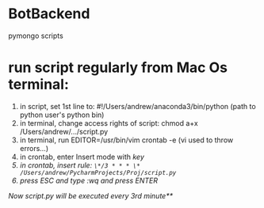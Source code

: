 # BotBackend
pymongo scripts


# run script regularly from Mac Os terminal:

1. in script, set 1st line to: #!/Users/andrew/anaconda3/bin/python (path to python user's python bin)
2. in terminal, change access rights of script: chmod a+x /Users/andrew/.../script.py
3. in terminal, run EDITOR=/usr/bin/vim crontab -e (vi used to throw errors...)
4. in crontab, enter Insert mode with <I> key
5. in crontab, insert rule: `\*/3 * * * \* /Users/andrew/PycharmProjects/Proj/script.py`
6. press ESC and type :wq and press ENTER
  
Now script.py will be executed every 3rd minute**
